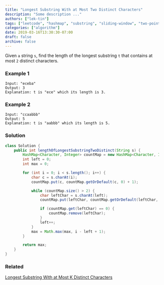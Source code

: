 ```yaml
---
title: "Longest Substring With at Most Two Distinct Characters"
description: "Some description ..."
authors: ["lek-tin"]
tags: ["leetcode", "hashmap", "substring", "sliding-window", "two-pointers"]
categories: ["algorithm"]
date: 2019-03-16T13:30:30-07:00
draft: false
archive: false
---
```

Given `a` string `s`, find the length of the longest substring `t` that contains at most `2` distinct characters.

### Example 1
```
Input: "eceba"
Output: 3
Explanation: t is "ece" which its length is 3.
```
### Example 2
```
Input: "ccaabbb"
Output: 5
Explanation: t is "aabbb" which its length is 5.
```

### Solution
```java
class Solution {
    public int lengthOfLongestSubstringTwoDistinct(String s) {
        HashMap<Character, Integer> countMap = new HashMap<Character, Integer>();
        int left = 0;
        int max = 0;

        for (int i = 0; i < s.length(); i++) {
            char c = s.charAt(i);
            countMap.put(c, countMap.getOrDefault(c, 0) + 1);

            while (countMap.size() > 2) {
                char leftChar = s.charAt(left);
                countMap.put(leftChar, countMap.getOrDefault(leftChar, 0) - 1);

                if (countMap.get(leftChar) == 0) {
                    countMap.remove(leftChar);
                }
                left++;
            }
            max = Math.max(max, i - left + 1);
        }

        return max;
    }
}
```

### Related
[Longest Substring With at Most K Distinct Characters](/post/longest-substring-with-at-most-k-distinct-characters/)